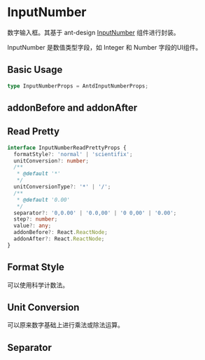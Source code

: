 # InputNumber

数字输入框。其基于 ant-design [InputNumber](https://ant.design/components/input-number/) 组件进行封装。

InputNumber 是数值类型字段，如 Integer 和 Number 字段的UI组件。

## Basic Usage

```ts
type InputNumberProps = AntdInputNumberProps;
```

<code src="./demos/new-demos/basic.tsx"></code>

## addonBefore and addonAfter

<code src="./demos/new-demos/addonBefore-addonAfter.tsx"></code>

## Read Pretty

```ts
interface InputNumberReadPrettyProps {
  formatStyle?: 'normal' | 'scientifix';
  unitConversion?: number;
  /**
   * @default '*'
   */
  unitConversionType?: '*' | '/';
  /**
   * @default '0.00'
   */
  separator?: '0,0.00' | '0.0,00' | '0 0,00' | '0.00';
  step?: number;
  value?: any;
  addonBefore?: React.ReactNode;
  addonAfter?: React.ReactNode;
}
```

<code src="./demos/new-demos/read-pretty.tsx"></code>

## Format Style

可以使用科学计数法。

<code src="./demos/new-demos/format-style.tsx"></code>

## Unit Conversion

可以原来数字基础上进行乘法或除法运算。

<code src="./demos/new-demos/unit-conversion.tsx"></code>

## Separator

<code src="./demos/new-demos/separator.tsx"></code>
